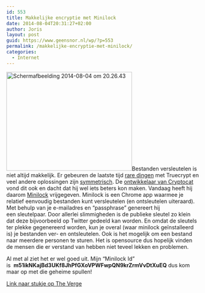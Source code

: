 ```yaml
---
id: 553
title: Makkelijke encryptie met Minilock
date: 2014-08-04T20:31:27+02:00
author: Joris
layout: post
guid: https://www.geensnor.nl/wp/?p=553
permalink: /makkelijke-encryptie-met-minilock/
categories:
  - Internet
---
```

[<img class="alignleft wp-image-556 size-full" src="https://www.geensnor.nl/wp/wp-content/uploads/2014/08/Schermafbeelding-2014-08-04-om-20.26.431.png" alt="Schermafbeelding 2014-08-04 om 20.26.43" width="328" height="258" srcset="https://www.geensnor.nl/wp/wp-content/uploads/2014/08/Schermafbeelding-2014-08-04-om-20.26.431.png 328w, https://www.geensnor.nl/wp/wp-content/uploads/2014/08/Schermafbeelding-2014-08-04-om-20.26.431-300x235.png 300w" sizes="(max-width: 328px) 100vw, 328px" />](https://www.geensnor.nl/wp/wp-content/uploads/2014/08/Schermafbeelding-2014-08-04-om-20.26.431.png)Bestanden versleutelen is niet altijd makkelijk. Er gebeuren de laatste tijd [rare dingen](https://tweakers.net/nieuws/96312/truecrypt-website-adviseert-gebruikers-software-niet-langer-te-gebruiken.html) met Truecrypt en veel andere oplossingen zijn <a href="https://nl.wikipedia.org/wiki/Symmetrische_cryptografie" target="_blank">symmetrisch</a>. De <a href="https://nadim.computer/" target="_blank">ontwikkelaar van Cryptocat</a> vond dit ook en dacht dat hij wel iets beters kon maken. Vandaag heeft hij daarom <a href="https://minilock.io/" target="_blank">Minilock</a> vrijgegeven. Minilock is een Chrome app waarmee je relatief eenvoudig bestanden kunt versleutelen (en ontsleutelen uiteraard). Met behulp van je e-mailadres en &#8220;passphrase&#8221; genereert hij een sleutelpaar. Door allerlei slimmigheden is de publieke sleutel zo klein dat deze bijvoorbeeld op Twitter gedeeld kan worden. En omdat de sleutels ter plekke gegenereerd worden, kun je overal (waar minilock geïnstalleerd is) je bestanden ver- en ontsleutelen. Ook is het mogelijk om een bestand naar meerdere personen te sturen. Het is opensource dus hopelijk vinden de mensen die er verstand van hebben niet teveel lekken en problemen.

Al met al ziet het er wel goed uit. Mijn &#8220;Minilock Id&#8221; is  **m51ikNKajBd3UKf8JhPfGXoVPWFwpQN9krZrmVvDtXuEQ** dus kom maar op met die geheime spullen!

<a href="https://www.theverge.com/2014/8/4/5960637/meet-minilock-a-powerful-new-encryption-tool-build-on-chromeos" target="_blank">Link naar stukje op The Verge</a>